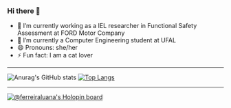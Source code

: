 ### Hi there 👋

- 🔭 I’m currently working as a IEL researcher in Functional Safety Assessment at FORD Motor Company
- 🌱 I’m currently a Computer Engineering student at UFAL
- 😄 Pronouns: she/her
- ⚡ Fun fact: I am a cat lover
---

![Anurag's GitHub stats](https://github-readme-stats.vercel.app/api?username=ferreiraluana&show_icons=true&theme=github_dark&count_private=true&hide_border=true)
[![Top Langs](https://github-readme-stats.vercel.app/api/top-langs/?username=ferreiraluana&langs_count=8&theme=github_dark&layout=compact&hide_border=true)](https://github.com/anuraghazra/github-readme-stats)

---
[![@ferreiraluana's Holopin board](https://holopin.io/api/user/board?user=ferreiraluana)](https://holopin.io/@ferreiraluana)
<!--
**ferreiraluana/ferreiraluana** is a ✨ _special_ ✨ repository because its `README.md` (this file) appears on your GitHub profile.

Here are some ideas to get you started:

- 🔭 I’m currently working on ...
- 🌱 I’m currently learning ...
- 👯 I’m looking to collaborate on ...
- 🤔 I’m looking for help with ...
- 💬 Ask me about ...
- 📫 How to reach me: ...
- 😄 Pronouns: ...
- ⚡ Fun fact: ...
-->
